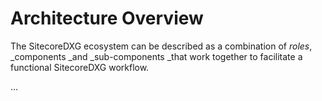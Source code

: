 # Architecture Overview

The SitecoreDXG ecosystem can be described as a combination of _roles_, _components _and _sub-components _that work together to facilitate a functional SitecoreDXG workflow.

...

